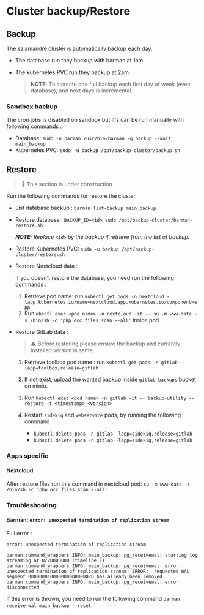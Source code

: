 # Cluster backup/Restore

## Backup

The salamandre cluster is automatically backup each day.

- The database run they backup with barman at 1am.
- The kubernetes PVC run they backup at 2am.

  > **NOTE**: This create one full backup each first day of week (even database), and next days is incremental.

### Sandbox backup

The cron jobs is disabled on sandbox but it's can be run manually with following commands :

- Database: `sudo -u barman /usr/bin/barman -q backup --wait main_backup`
- Kubernetes PVC: `sudo -u backup /opt/backup-cluster/backup.sh`

## Restore

> 🚧 This section is under construction

Run the following commands for restore the cluster.

- List database backup : `barman list-backup main_backup`
- Restore database : `BACKUP_ID=<id> sudo /opt/backup-cluster/barman-restore.sh`

  _**NOTE**: Replace `<id>` by the backup if retrieve from the list of backup._

- Restore Kubernetes PVC: `sudo -u backup /opt/backup-cluster/restore.sh`
- Restore Nextcloud data :

  If you doesn't restore the database, you need run the following commands :

  1. Retrieve pod name: run `kubectl get pods -n nextcloud -lapp.kubernetes.io/name=nextcloud,app.kubernetes.io/component=app`
  2. Run `ubectl exec <pod name> -n nextcloud -it -- su -m www-data -s /bin/sh -c 'php occ files:scan --all'` inside pod

- Restore GitLab data :

  > ⚠️ Before restoring please ensure the backup and currently installed version is same.

  1. Retrieve toolbox pod name : run `kubectl get pods -n gitlab -lapp=toolbox,release=gitlab`
  2. If not exist, upload the wanted backup inside `gitlab-backups` bucket on minio.
  3. Run `kubectl exec <pod name> -n gitlab -it -- backup-utility --restore -t <timestamp>_<version>`
  4. Restart `sidekiq` and `webservice` pods, by running the following command

     - `kubectl delete pods -n gitlab -lapp=sidekiq,release=gitlab`
     - `kubectl delete pods -n gitlab -lapp=sidekiq,release=gitlab`

### Apps specific

#### Nextcloud

After restore files run this command in nextcloud pod: `su -m www-data -s /bin/sh -c 'php occ files:scan --all'`

### Troubleshooting

#### Barman: `error: unexpected termination of replication stream`

Full error :

```log
error: unexpected termination of replication stream

barman.command_wrappers INFO: main_backup: pg_receivewal: starting log streaming at 0/2D000000 (timeline 1)
barman.command_wrappers INFO: main_backup: pg_receivewal: error: unexpected termination of replication stream: ERROR:  requested WAL segment 00000001000000000000002D has already been removed
barman.command_wrappers INFO: main_backup: pg_receivewal: error: disconnected
```

If this error is thrown, you need to run the following command `barman receive-wal main_backup --reset`.
